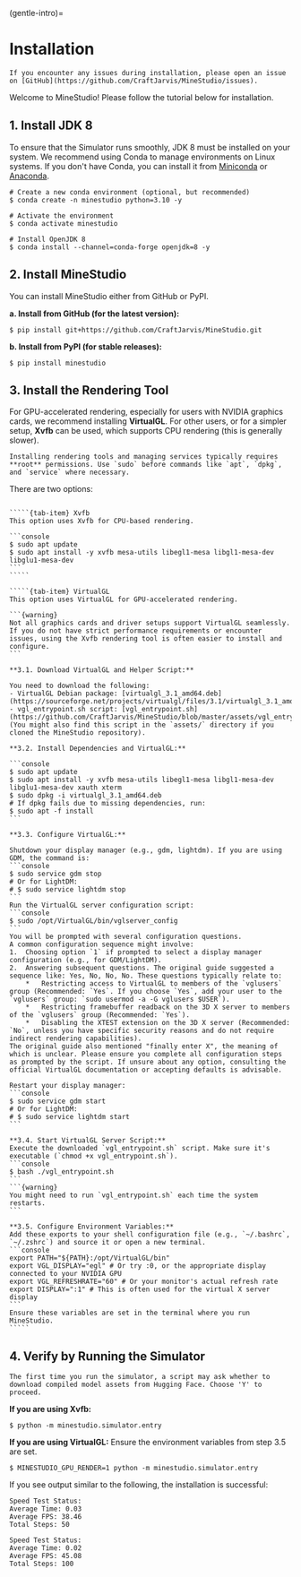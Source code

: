 <!--
 * @Date: 2024-11-28 22:13:52
 * @LastEditors: caishaofei-mus1 1744260356@qq.com
 * @LastEditTime: 2025-05-28 00:59:28
 * @FilePath: /MineStudio/docs/source/overview/installation.md
-->
(gentle-intro)=
# Installation

```{note}
If you encounter any issues during installation, please open an issue on [GitHub](https://github.com/CraftJarvis/MineStudio/issues).
```

Welcome to MineStudio! Please follow the tutorial below for installation.

## 1. Install JDK 8

To ensure that the Simulator runs smoothly, JDK 8 must be installed on your system. We recommend using Conda to manage environments on Linux systems. If you don't have Conda, you can install it from [Miniconda](https://docs.conda.io/en/latest/miniconda.html) or [Anaconda](https://www.anaconda.com/products/distribution).

```console
# Create a new conda environment (optional, but recommended)
$ conda create -n minestudio python=3.10 -y

# Activate the environment
$ conda activate minestudio

# Install OpenJDK 8
$ conda install --channel=conda-forge openjdk=8 -y
```

## 2. Install MineStudio

You can install MineStudio either from GitHub or PyPI.

**a. Install from GitHub (for the latest version):**
```console
$ pip install git+https://github.com/CraftJarvis/MineStudio.git
```

**b. Install from PyPI (for stable releases):**
```console
$ pip install minestudio
```

## 3. Install the Rendering Tool

For GPU-accelerated rendering, especially for users with NVIDIA graphics cards, we recommend installing **VirtualGL**. For other users, or for a simpler setup, **Xvfb** can be used, which supports CPU rendering (this is generally slower).

```{note}
Installing rendering tools and managing services typically requires **root** permissions. Use `sudo` before commands like `apt`, `dpkg`, and `service` where necessary.
```
There are two options:
``````{tab-set}

`````{tab-item} Xvfb
This option uses Xvfb for CPU-based rendering.

```console
$ sudo apt update
$ sudo apt install -y xvfb mesa-utils libegl1-mesa libgl1-mesa-dev libglu1-mesa-dev
```
`````

`````{tab-item} VirtualGL
This option uses VirtualGL for GPU-accelerated rendering.

```{warning}
Not all graphics cards and driver setups support VirtualGL seamlessly. If you do not have strict performance requirements or encounter issues, using the Xvfb rendering tool is often easier to install and configure.
```

**3.1. Download VirtualGL and Helper Script:**

You need to download the following:
- VirtualGL Debian package: [virtualgl_3.1_amd64.deb](https://sourceforge.net/projects/virtualgl/files/3.1/virtualgl_3.1_amd64.deb/download)
- vgl_entrypoint.sh script: [vgl_entrypoint.sh](https://github.com/CraftJarvis/MineStudio/blob/master/assets/vgl_entrypoint.sh) (You might also find this script in the `assets/` directory if you cloned the MineStudio repository).

**3.2. Install Dependencies and VirtualGL:**

```console
$ sudo apt update
$ sudo apt install -y xvfb mesa-utils libegl1-mesa libgl1-mesa-dev libglu1-mesa-dev xauth xterm
$ sudo dpkg -i virtualgl_3.1_amd64.deb
# If dpkg fails due to missing dependencies, run:
$ sudo apt -f install
```

**3.3. Configure VirtualGL:**

Shutdown your display manager (e.g., gdm, lightdm). If you are using GDM, the command is:
```console
$ sudo service gdm stop
# Or for LightDM:
# $ sudo service lightdm stop
```
Run the VirtualGL server configuration script:
```console
$ sudo /opt/VirtualGL/bin/vglserver_config
```
You will be prompted with several configuration questions.
A common configuration sequence might involve:
1.  Choosing option `1` if prompted to select a display manager configuration (e.g., for GDM/LightDM).
2.  Answering subsequent questions. The original guide suggested a sequence like: Yes, No, No, No. These questions typically relate to:
    *   Restricting access to VirtualGL to members of the `vglusers` group (Recommended: `Yes`. If you choose `Yes`, add your user to the `vglusers` group: `sudo usermod -a -G vglusers $USER`).
    *   Restricting framebuffer readback on the 3D X server to members of the `vglusers` group (Recommended: `Yes`).
    *   Disabling the XTEST extension on the 3D X server (Recommended: `No`, unless you have specific security reasons and do not require indirect rendering capabilities).
The original guide also mentioned "finally enter X", the meaning of which is unclear. Please ensure you complete all configuration steps as prompted by the script. If unsure about any option, consulting the official VirtualGL documentation or accepting defaults is advisable.

Restart your display manager:
```console
$ sudo service gdm start
# Or for LightDM:
# $ sudo service lightdm start
```

**3.4. Start VirtualGL Server Script:**
Execute the downloaded `vgl_entrypoint.sh` script. Make sure it's executable (`chmod +x vgl_entrypoint.sh`).
```console
$ bash ./vgl_entrypoint.sh
```
```{warning}
You might need to run `vgl_entrypoint.sh` each time the system restarts.
```

**3.5. Configure Environment Variables:**
Add these exports to your shell configuration file (e.g., `~/.bashrc`, `~/.zshrc`) and source it or open a new terminal.
```console
export PATH="${PATH}:/opt/VirtualGL/bin"
export VGL_DISPLAY="egl" # Or try :0, or the appropriate display connected to your NVIDIA GPU
export VGL_REFRESHRATE="60" # Or your monitor's actual refresh rate
export DISPLAY=":1" # This is often used for the virtual X server display
```
Ensure these variables are set in the terminal where you run MineStudio.
`````
``````

## 4. Verify by Running the Simulator

```{hint}
The first time you run the simulator, a script may ask whether to download compiled model assets from Hugging Face. Choose 'Y' to proceed.
```

**If you are using Xvfb:**
```console
$ python -m minestudio.simulator.entry
```

**If you are using VirtualGL:**
Ensure the environment variables from step 3.5 are set.
```console
$ MINESTUDIO_GPU_RENDER=1 python -m minestudio.simulator.entry
```

If you see output similar to the following, the installation is successful:
```
Speed Test Status:
Average Time: 0.03
Average FPS: 38.46
Total Steps: 50

Speed Test Status:
Average Time: 0.02
Average FPS: 45.08
Total Steps: 100
```